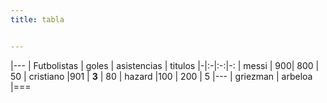 ```yaml
---
title: tabla


---
```


|---
| Futbolistas | goles | asistencias | titulos
|-|:-|:-:|-:
| messi | 900| 800 | 50
| cristiano |901 | **3** | 80
| hazard |100 | 200 | 5
|---
| griezman
| arbeloa
|===




